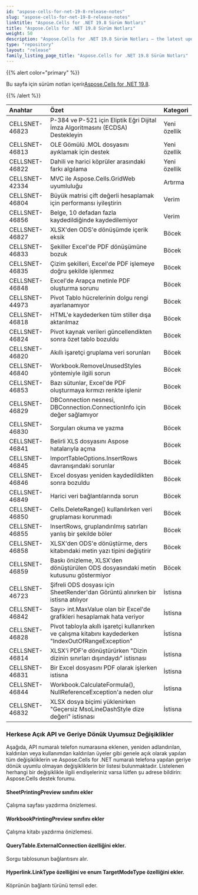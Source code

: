 ```yaml
---
id: "aspose-cells-for-net-19-8-release-notes"
slug: "aspose-cells-for-net-19-8-release-notes"
linktitle: "Aspose.Cells for .NET 19.8 Sürüm Notları"
title: "Aspose.Cells for .NET 19.8 Sürüm Notları"
weight: 50
description: "Aspose.Cells for .NET 19.8 Sürüm Notları – the latest updates and fixes."
type: "repository"
layout: "release"
family_listing_page_title: "Aspose.Cells for .NET 19.8 Sürüm Notları"
---
```

{{% alert color="primary" %}} 

 Bu sayfa için sürüm notları içerir[Aspose.Cells for .NET 19.8](https://www.nuget.org/packages/Aspose.Cells/19.8.0).

{{% /alert %}} 

|**Anahtar**|**Özet**|**Kategori**|
|:- |:- |:- |
|CELLSNET-46823|P-384 ve P-521 için Eliptik Eğri Dijital İmza Algoritmasını (ECDSA) Destekleyin|Yeni özellik|
|CELLSNET-46813|OLE Gömülü .MOL dosyasını ayıklamak için destek|Yeni özellik|
|CELLSNET-46822|Dahili ve harici köprüler arasındaki farkı algılama|Yeni özellik|
|CELLSNET-42334|MVC ile Aspose.Cells.GridWeb uyumluluğu|Artırma|
|CELLSNET-46804|Büyük matrisi çift değerli hesaplamak için performansı iyileştirin|Verim|
|CELLSNET-46856|Belge, 10 defadan fazla kaydedildiğinde kaydedilemiyor|Verim|
|CELLSNET-46827|XLSX'den ODS'e dönüşümde içerik eksik|Böcek|
|CELLSNET-46833|Şekiller Excel'de PDF dönüşümüne bozuk|Böcek|
|CELLSNET-46835|Çizim şekilleri, Excel'de PDF işlemeye doğru şekilde işlenmez|Böcek|
|CELLSNET-46848|Excel'de Arapça metinle PDF oluşturma sorunu|Böcek|
|CELLSNET-44973|Pivot Tablo hücrelerinin dolgu rengi ayarlanamıyor|Böcek|
|CELLSNET-46818|HTML'e kaydederken tüm stiller dışa aktarılmaz|Böcek|
|CELLSNET-46824|Pivot kaynak verileri güncellendikten sonra özet tablo bozuldu|Böcek|
|CELLSNET-46820|Akıllı işaretçi gruplama veri sorunları|Böcek|
|CELLSNET-46840|Workbook.RemoveUnusedStyles yöntemiyle ilgili sorun|Böcek|
|CELLSNET-46853|Bazı sütunlar, Excel'de PDF oluşturmaya kırmızı renkte işlenir|Böcek|
|CELLSNET-46829|DBConnection nesnesi, DBConnection.ConnectionInfo için değer sağlamıyor|Böcek|
|CELLSNET-46830|Sorguları okuma ve yazma|Böcek|
|CELLSNET-46841|Belirli XLS dosyasını Aspose hatalarıyla açma|Böcek|
|CELLSNET-46845|ImportTableOptions.InsertRows davranışındaki sorunlar|Böcek|
|CELLSNET-46846|Excel dosyası yeniden kaydedildikten sonra bozuldu|Böcek|
|CELLSNET-46849|Harici veri bağlantılarında sorun|Böcek|
|CELLSNET-46850|Cells.DeleteRange() kullanılırken veri gruplaması korunmadı|Böcek|
|CELLSNET-46855|InsertRows, gruplandırılmış satırları yanlış bir şekilde böler|Böcek|
|CELLSNET-46858|XLSX'den ODS'e dönüştürme, ders kitabındaki metin yazı tipini değiştirir|Böcek|
|CELLSNET-46859|Baskı önizleme, XLSX'den dönüştürülen ODS dosyasındaki metin kutusunu göstermiyor|Böcek|
|CELLSNET-46723|Şifreli ODS dosyası için SheetRender'dan Görüntü alınırken bir istisna atılıyor|İstisna|
|CELLSNET-46842|Sayı> int.MaxValue olan bir Excel'de grafikleri hesaplamak hata veriyor|İstisna|
|CELLSNET-46828|Pivot tabloyla akıllı işaretçi kullanırken ve çalışma kitabını kaydederken "IndexOutOfRangeException"|İstisna|
|CELLSNET-46814|XLSX'i PDF'e dönüştürürken "Dizin dizinin sınırları dışındaydı" istisnası|İstisna|
|CELLSNET-46831|Bir Excel dosyasını PDF olarak işlerken istisna|İstisna|
|CELLSNET-46844|Workbook.CalculateFormula(), NullReferenceException'a neden olur|İstisna|
|CELLSNET-46832|XLSX dosya biçimi yüklenirken "Geçersiz MsoLineDashStyle dize değeri" istisnası|İstisna|
### **Herkese Açık API ve Geriye Dönük Uyumsuz Değişiklikler**
Aşağıda, API numaralı telefon numarasına eklenen, yeniden adlandırılan, kaldırılan veya kullanımdan kaldırılan üyeler gibi genele açık olarak yapılan tüm değişikliklerin ve Aspose.Cells for .NET numaralı telefona yapılan geriye dönük uyumlu olmayan değişikliklerin bir listesi bulunmaktadır. Listelenen herhangi bir değişiklikle ilgili endişeleriniz varsa lütfen şu adrese bildirin: Aspose.Cells destek forumu.
#### **SheetPrintingPreview sınıfını ekler**
Çalışma sayfası yazdırma önizlemesi.
#### **WorkbookPrintingPreview sınıfını ekler**
Çalışma kitabı yazdırma önizlemesi.
#### **QueryTable.ExternalConnection özelliğini ekler.**
Sorgu tablosunun bağlantısını alır.
#### **Hyperlink.LinkType özelliğini ve enum TargetModeType özelliğini ekler.**
Köprünün bağlantı türünü temsil eder.

